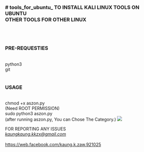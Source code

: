 <!DOCTYPE html>
<html>
  <h3># tools_for_ubuntu_
TO INSTALL KALI LINUX TOOLS ON UBUNTU<br>
    OTHER TOOLS FOR OTHER LINUX</h3><br>
<br>

<h3>PRE-REQUESTIES</h3><br>
  python3 <br>
  git<br>
<br>
<h3>USAGE</h3><br>
  chmod +x aszon.py<br>
 (Need ROOT PERMISSION)<br>
  sudo python3 aszon.py<br>
  (after running aszon.py, You can Chose The Category.)
  
  <image src="https://user-images.githubusercontent.com/66734606/84339637-88b9fd80-aba7-11ea-9053-ef30b961950d.png">
  
  
FOR REPORTING ANY ISSUES<br>
    <i>kaungkaung.kkzx@gmail.com</i><br>
    <br>
    https://web.facebook.com/kaung.k.zaw.921025<br>
    
  
</html>
